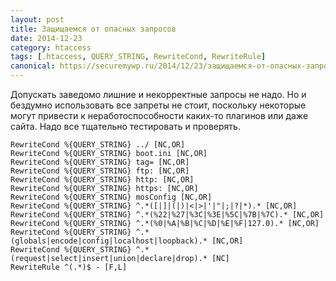 ```yaml
---
layout: post
title: Защищаемся от опасных запросов
date: 2014-12-23
category: htaccess
tags: [.htaccess, QUERY_STRING, RewriteCond, RewriteRule]
canonical: https://securemywp.ru/2014/12/23/защищаемся-от-опасных-запросов/
---
```


Допускать заведомо лишние и некорректные запросы не надо. Но и бездумно использовать все запреты не стоит, поскольку некоторые могут привести к неработоспособности каких-то плагинов или даже сайта. Надо все тщательно тестировать и проверять.

```
RewriteCond %{QUERY_STRING} ../ [NC,OR] 
RewriteCond %{QUERY_STRING} boot.ini [NC,OR] 
RewriteCond %{QUERY_STRING} tag= [NC,OR] 
RewriteCond %{QUERY_STRING} ftp: [NC,OR] 
RewriteCond %{QUERY_STRING} http: [NC,OR] 
RewriteCond %{QUERY_STRING} https: [NC,OR] 
RewriteCond %{QUERY_STRING} mosConfig [NC,OR] 
RewriteCond %{QUERY_STRING} ^.*([|]|(|)|<|>|'|"|;|?|*).* [NC,OR] 
RewriteCond %{QUERY_STRING} ^.*(%22|%27|%3C|%3E|%5C|%7B|%7C).* [NC,OR] 
RewriteCond %{QUERY_STRING} ^.*(%0|%A|%B|%C|%D|%E|%F|127.0).* [NC,OR] 
RewriteCond %{QUERY_STRING} ^.*(globals|encode|config|localhost|loopback).* [NC,OR] 
RewriteCond %{QUERY_STRING} ^.*(request|select|insert|union|declare|drop).* [NC] 
RewriteRule ^(.*)$ - [F,L]
```
